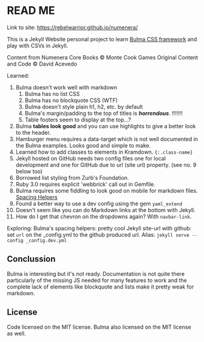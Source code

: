 # READ ME

Link to site: https://rebelwarrior.github.io/numenera/

This is a Jekyll Website personal project to learn [Bulma CSS framework](https://bulma.io/) and play with CSVs in Jekyll.

Content from Numenera Core Books © Monte Cook Games
Original Content and Code © David Acevedo 

Learned:
1. Bulma doesn't work well with markdown
	1. Bulma has no list CSS
	2. Bulma has no blockquote CSS (WTF)
	3. Bulma doesn't style plain h1, h2, etc. by default
	4. Bulma's margin/padding to the top of titles is ___horrendous___. !!!!!!!
	5. Table footers seem to display at the top...?
2. Bulma __tables look good__ and you can use highlights to give a better look to the header. 
3. Hamburger menu requires a data-target which is not well documented in the Bulma examples. Looks good and simple to make. 
4. Learned how to add classes to elements in Kramdown. `{:.class-name}`
5. Jekyll hosted on GitHub needs two config files one for local development and one for GitHub due to url (site url) property. (see no. 9 below too)
6. Borrowed list styling from Zurb's Foundation. 
7. Ruby 3.0 requires explicit 'webbrick' call out in Gemfile.
8. Bulma requires some fiddling to look good on mobile for markdown files. [Spacing Helpers](https://bulma.io/documentation/helpers/spacing-helpers/)
9. Found a better way to use a dev config using the gem `yaml_extend`
10. Doesn't seem like you can do Markdown links at the bottom with Jekyll. 
11. How do I get that chevron on the dropdowns again? With `navbar-link`. 

Exploring:
Bulma's spacing helpers: pretty cool 
Jekyll site-url with github: set `url` on the _config.yml to the github produced url. 
Alias: `jekyll serve --config _config.dev.yml`


## Conclussion 

Bulma is interesting but it's not ready. Documentation is not quite there particularly of the missing JS needed for many features to work and the complete lack of elements like blockquote and lists make it pretty weak for markdown. 

## License 
Code licensed on the MIT license. 
Bulma also licensed on the MIT license as well. 